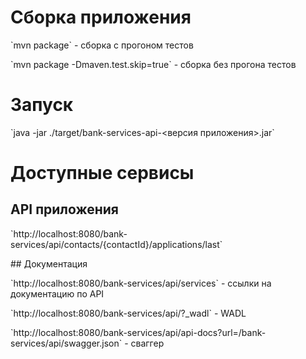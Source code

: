 # Сборка приложения
<p>`mvn package` - сборка с прогоном тестов</p>
<p>`mvn package -Dmaven.test.skip=true` - сборка без прогона тестов</p>

# Запуск
<p>`java -jar ./target/bank-services-api-<версия приложения>.jar`</p>

# Доступные сервисы
## API приложения
<p>`http://localhost:8080/bank-services/api/contacts/{contactId}/applications/last`</p>
## Документация
<p>`http://localhost:8080/bank-services/api/services` - ссылки на документацию по API</p>
<p>`http://localhost:8080/bank-services/api/?_wadl` - WADL</p>
<p>`http://localhost:8080/bank-services/api/api-docs?url=/bank-services/api/swagger.json` - сваггер</p>
